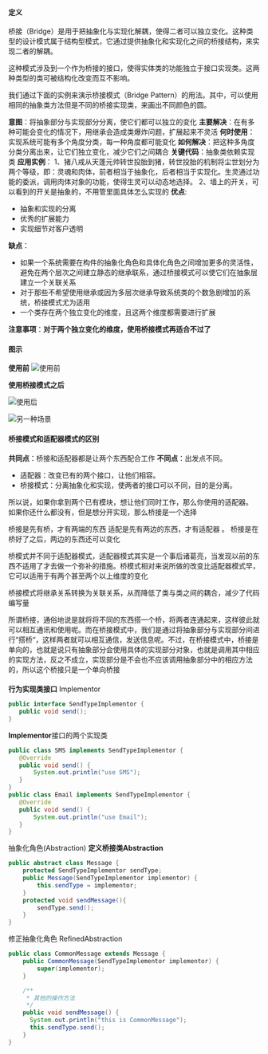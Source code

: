 #### 定义
桥接（Bridge）是用于把抽象化与实现化解耦，使得二者可以独立变化。这种类型的设计模式属于结构型模式，它通过提供抽象化和实现化之间的桥接结构，来实现二者的解耦。

这种模式涉及到一个作为桥接的接口，使得实体类的功能独立于接口实现类。这两种类型的类可被结构化改变而互不影响。

我们通过下面的实例来演示桥接模式（Bridge Pattern）的用法。其中，可以使用相同的抽象类方法但是不同的桥接实现类，来画出不同颜色的圆。

**意图**：将抽象部分与实现部分分离，使它们都可以独立的变化
**主要解决**：在有多种可能会变化的情况下，用继承会造成类爆炸问题，扩展起来不灵活
**何时使用**：实现系统可能有多个角度分类，每一种角度都可能变化
**如何解决**：把这种多角度分类分离出来，让它们独立变化，减少它们之间耦合
**关键代码**：抽象类依赖实现类
**应用实例**： 1、猪八戒从天蓬元帅转世投胎到猪，转世投胎的机制将尘世划分为两个等级，即：灵魂和肉体，前者相当于抽象化，后者相当于实现化。生灵通过功能的委派，调用肉体对象的功能，使得生灵可以动态地选择。 2、墙上的开关，可以看到的开关是抽象的，不用管里面具体怎么实现的
**优点**:
- 抽象和实现的分离
- 优秀的扩展能力
- 实现细节对客户透明

**缺点**：
- 如果一个系统需要在构件的抽象化角色和具体化角色之间增加更多的灵活性，避免在两个层次之间建立静态的继承联系，通过桥接模式可以使它们在抽象层建立一个关联关系
- 对于那些不希望使用继承或因为多层次继承导致系统类的个数急剧增加的系统，桥接模式尤为适用
- 一个类存在两个独立变化的维度，且这两个维度都需要进行扩展

**注意事项**：**对于两个独立变化的维度，使用桥接模式再适合不过了**

#### 图示
**使用前**
![使用前](https://i.loli.net/2018/01/26/5a6ad4494ed9f.png)

**使用桥接模式之后**

![使用后](https://i.loli.net/2018/01/26/5a6ad47acc08d.png)

![另一种场景](https://i.loli.net/2018/01/26/5a6ad50f1cbf9.png)



#### 桥接模式和适配器模式的区别
**共同点**：桥接和适配器都是让两个东西配合工作
**不同点**：出发点不同。
- 适配器：改变已有的两个接口，让他们相容。
- 桥接模式：分离抽象化和实现，使两者的接口可以不同，目的是分离。

所以说，如果你拿到两个已有模块，想让他们同时工作，那么你使用的适配器。 如果你还什么都没有，但是想分开实现，那么桥接是一个选择

桥接是先有桥，才有两端的东西 适配是先有两边的东西，才有适配器 。
桥接是在桥好了之后，两边的东西还可以变化

桥模式并不同于适配器模式，适配器模式其实是一个事后诸葛亮，当发现以前的东西不适用了才去做一个弥补的措施。桥模式相对来说所做的改变比适配器模式早，它可以适用于有两个甚至两个以上维度的变化

桥接模式将继承关系转换为关联关系，从而降低了类与类之间的耦合，减少了代码编写量

所谓桥接，通俗地说是就将将不同的东西搭一个桥，将两者连通起来，这样彼此就可以相互通讯和使用呢。而在桥接模式中，我们是通过将抽象部分与实现部分间进行“搭桥“，这样两者就可以相互通信，发送信息呢。不过，在桥接模式中，桥接是单向的，也就是说只有抽象部分会使用具体的实现部分对象，也就是调用其中相应的实现方法，反之不成立，实现部分是不会也不应该调用抽象部分中的相应方法的，所以这个桥接只是一个单向桥接

####
**行为实现类接口** Implementor
```java
public interface SendTypeImplementor {
   public void send();
}
```
**Implementor**接口的两个实现类
```java
public class SMS implements SendTypeImplementor {
   @Override
   public void send() {
       System.out.println("use SMS");
   }
}
public class Email implements SendTypeImplementor {
   @Override
   public void send() {
       System.out.println("use Email");
   }
}

```
抽象化角色(Abstraction)
**定义桥接类Abstraction**
```java
public abstract class Message {
    protected SendTypeImplementor sendType;
    public Message(SendTypeImplementor implementor) {
        this.sendType = implementor;
    }
    protected void sendMessage(){
        sendType.send();
    }
}
```
修正抽象化角色 RefinedAbstraction

```java
public class CommonMessage extends Message {
    public CommonMessage(SendTypeImplementor implementor) {
        super(implementor);
    }

    /**
     * 其他的操作方法
     */
    public void sendMessage() {
      System.out.println("this is CommonMessage");
      this.sendType.send();
    }
}
```
